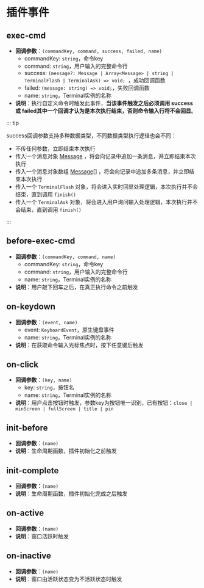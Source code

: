# 插件事件

## exec-cmd

- **回调参数**：`(commandKey, command, success, failed, name)`
  - commandKey: `string`，命令key
  - command: `string`，用户输入的完整命令行
  - success: `(message?: Message | Array<Message> | string | TerminalFlash | TerminalAsk) => void; `，成功回调函数
  - failed: `(message: string) => void;`，失败回调函数
  - name: `string`，Terminal实例的名称
- **说明**：执行自定义命令时触发此事件，**当该事件触发之后必须调用 success 或 failed其中一个回调才认为是本次执行结束，否则命令输入行将不会回显**。

::: tip

success回调参数支持多种数据类型，不同数据类型执行逻辑也会不同：
- 不传任何参数，立即结束本次执行
- 传入一个消息对象 [Message](./others#Message) ，将会向记录中追加一条消息，并立即结束本次执行
- 传入一个消息对象数组 [Message](./others#Message)[] ，将会向记录中追加多条消息，并立即结束本次执行
- 传入一个 `TerminalFlash` 对象，将会进入实时回显处理逻辑，本次执行并不会结束，直到调用 `finish()`
- 传入一个 `TerminalAsk` 对象，将会进入用户询问输入处理逻辑，本次执行并不会结束，直到调用 `finish()`

:::

## before-exec-cmd

- **回调参数**：`(commandKey, command, name)`
  - commandKey: `string`，命令key
  - command: `string`，用户输入的完整命令行
  - name: `string`，Terminal实例的名称
- **说明**：用户敲下回车之后，在真正执行命令之前触发

## on-keydown

- **回调参数**：`(event, name)`
  - event: `KeyboardEvent`，原生键盘事件
  - name: `string`，Terminal实例的名称
- **说明**：在获取命令输入光标焦点时，按下任意键后触发

## on-click

- **回调参数**：`(key, name)`
  - key: `string`，按钮名
  - name: `string`，Terminal实例的名称
- **说明**：用户点击按钮时触发，参数key为按钮唯一识别，已有按钮：`close | minScreen | fullScreen | title | pin`

## init-before

- **回调参数**：`(name)`
- **说明**：生命周期函数，插件初始化之前触发

## init-complete

- **回调参数**：`(name)`
- **说明**：生命周期函数，插件初始化完成之后触发

## on-active

- **回调参数**：`(name)`
- **说明**：窗口活跃时触发

## on-inactive

- **回调参数**：`(name)`
- **说明**：窗口由活跃状态变为不活跃状态时触发

<CommentService></CommentService>
